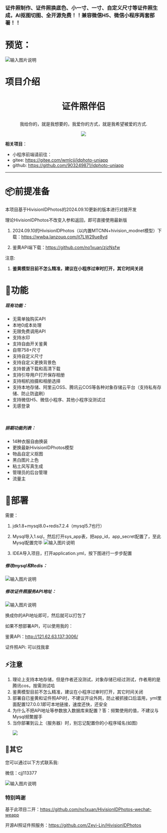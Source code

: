 ### 证件照制作、证件照换底色、小一寸、一寸、自定义尺寸等证件照生成，AI抠图切图、全开源免费！！兼容微信H5、微信小程序两套部署！！

# 预览：

![输入图片说明](assets/xcx.png)

# 项目介绍

# <p align="center">证件照伴侣</p>
<p align="center">我给你的，就是我想要的，我爱你的方式，就是我希望被爱的方式.</p>
<p align="center"><img src="./assets/1.png"></p>

[//]: # (<p align="center">喜欢就点个Star吧</p>)



**相关项目**：
- 小程序前端请前往：
- gitee: https://gitee.com/wmlcjj/idphoto-uniapp
- github: https://github.com/903249871/idphoto-uniapp
------

#  📦前提准备

本项目基于HivisionIDPhotos的2024.09.10更新的版本进行对接开发

理论HivisionIDPhotos不改变入参和返回，即可直接使用最新版

1. 2024.09.10的HivisionIDPhotos（以内置MTCNN+hivision_modnet模型）下载：https://wwba.lanzouq.com/it7LW29ue8yd

2. 鉴黄APi端下载：https://github.com/no1xuan/zjzNsfw

注意:

1. **鉴黄模型目前不怎么精准，建议在小程序过审时打开，其它时间关闭**









# 🤩功能

##### 现有功能：

- 无需单独购买API
- 本地0成本处理
- 无限免费调用API
- 支持水印
- 支持自由开关鉴黄
- 自带758+尺寸
- 支持自定义尺寸
- 支持自定义更换背景色
- 支持普通下载和高清下载
- 支持引导用户打开保存相册
- 支持相机拍摄和相册选择
- 支持本地存储、阿里云OSS、腾讯云COS等各种对象存储云平台（支持私有存储、防止防盗刷）
- 支持微信H5、微信小程序、其他小程序没测试过
- 无感登录

<br />

##### 排期功能列表：

- 14种衣服自由换装
- 更换最新HivisionIDPhotos模型
- 物品自定义抠图
- 黑白图片上色
- 粘土风写真生成
- 管理员的后台管理
- 流量主







# 🔧部署

需要：

1. jdk1.8+mysql8.0+redis7.2.4（mysql5.7也行）

2. Mysql导入1.sql，然后打开sys_app表，把app_id，app_secret配置了，至此Mysql配置完毕
![输入图片说明](assets/1727273729517.jpg)

3. IDEA导入项目，打开application.yml，按下图进行一步步配置
<p></p>

##### 修改mysql和Redis：
![输入图片说明](assets/1727272391326.jpg)



##### 修改证件照服务API地址：

![输入图片说明](assets/1727272413410.jpg)


换成你的APi地址即可，然后就可以打包了

如果不想部署API，可以使用我的：

鉴黄APi：http://121.62.63.137:3006/

证件照APi:  可以找我拿



## ⚡️注意

1. 理论上支持本地存储，但是作者还没测试，对象存储已经过测试，作者用的是腾讯cos，按需测试哈
2. 鉴黄模型目前不怎么精准，建议在小程序过审时打开，其它时间关闭
3. 部署自已鉴黄和证件照APi时，不建议开设外网，防止被抓接口后滥用，yml里面配置127.0.0.1即可本地链接，速度还快，还安全
4. 为什么不把APi地址等参数放入数据库来配置？答：频繁使用的值，不建议与Mysql频繁握手
5. 当你部署到云上（服务器）时，别忘记配置你的小程序域名(如图) <p></p> <img src="./assets/11.png">



## 📧其它

您可以通过以下方式联系我:

微信：cjj113377

![输入图片说明](assets/1727274232466.jpg)

### 特别鸣谢

基于此项目二开：https://github.com/no1xuan/HivisionIDPhotos-wechat-weapp

开源AI照证件照服务：https://github.com/Zeyi-Lin/HivisionIDPhotos
